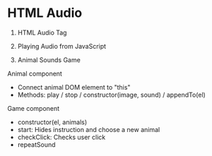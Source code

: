 # HTML Audio

1. HTML Audio Tag

2. Playing Audio from JavaScript

3. Animal Sounds Game

Animal component
  - Connect animal DOM element to "this"
  - Methods: play / stop / constructor(image, sound) / appendTo(el)

Game component
  - constructor(el, animals)
  - start: Hides instruction and choose a new animal
  - checkClick: Checks user click
  - repeatSound
